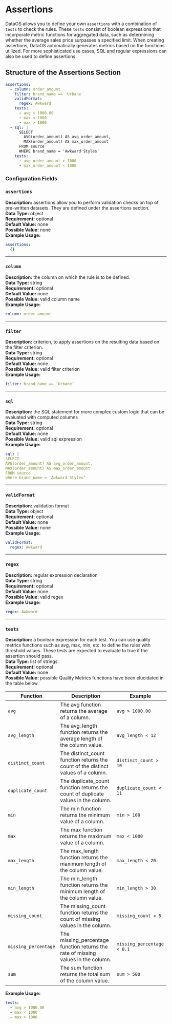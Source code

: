 # Assertions

DataOS allows you to define your own `assertions` with a combination of `tests` to check the rules. These `tests` consist of boolean expressions that incorporate metric functions for aggregated data, such as determining whether the average sales price surpasses a specified limit. When creating assertions, DataOS automatically generates metrics based on the functions utilized. For more sophisticated use cases, SQL and regular expressions can also be used to define assertions. 

## Structure of the Assertions Section

```yaml
assertions: 
  - column: order_amount 
  	filter: brand_name == 'Urbane' 
	validFormat: 
	  regex: Awkward 
	tests: 
	  - avg > 1000.00
	  - max < 1000
	  - max > 1000
  - sql: | 
  	  SELECT
	  	AVG(order_amount) AS avg_order_amount,
		MAX(order_amount) AS max_order_amount
	  FROM source
	  WHERE brand_name = 'Awkward Styles' 
	tests: 
	  - avg_order_amount > 1000
	  - max_order_amount < 1000
```

### Configuration Fields

### **`assertions`**
<b>Description:</b> assertions allow you to perform validation checks on top of pre-written datasets. They are defined under the assertions section.  <br>
<b>Data Type:</b> object <br>
<b>Requirement:</b> optional <br>
<b>Default Value:</b> none <br>
<b>Possible Value:</b> none <br>
<b>Example Usage:</b>

```yaml
assertions:
  {} 
```

---
### **`column`**
<b>Description:</b> the column on which the rule is to be defined. <br>
<b>Data Type:</b> string <br>
<b>Requirement:</b> optional <br>
<b>Default Value:</b> none <br>
<b>Possible Value:</b> valid column name <br>
<b>Example Usage:</b>

```yaml
column: order_amount
```

---

### **`filter`**
<b>Description:</b> criterion, to apply assertions on the resulting data based on the filter criterion. <br>
<b>Data Type:</b> string <br>
<b>Requirement:</b> optional <br>
<b>Default Value:</b> none <br>
<b>Possible Value:</b> valid filter criterion <br>
<b>Example Usage:</b>

```yaml
filter: brand_name == 'Urbane’
```

---

### **`sql`**
<b>Description:</b> the SQL statement for more complex custom logic that can be evaluated with computed columns <br>
<b>Data Type:</b> string <br>
<b>Requirement:</b> optional <br>
<b>Default Value:</b> none <br>
<b>Possible Value:</b> valid sql expression <br>
<b>Example Usage:</b>

```yaml
sql: |
SELECT
AVG(order_amount) AS avg_order_amount,
MAX(order_amount) AS max_order_amount
FROM source
where brand_name = 'Awkward Styles’
```

---

### **`validFormat`**
<b>Description:</b> validation format <br>
<b>Data Type:</b> object <br>
<b>Requirement:</b> optional <br>
<b>Default Value:</b> none <br>
<b>Possible Value:</b> none <br>
<b>Example Usage:</b>

```yaml
validFormat: 
  regex: Awkward 
```

---

### **`regex`**
<b>Description:</b> regular expression declaration <br>
<b>Data Type:</b> string <br>
<b>Requirement:</b> optional <br>
<b>Default Value:</b> none <br>
<b>Possible Value:</b> valid regex <br>
<b>Example Usage:</b>

```yaml
regex: Awkward
```

---

### **`tests`**
<b>Description:</b> a boolean expression for each test. You can use quality metrics functions such as avg, max, min, etc. to define the rules with threshold values. These tests are expected to evaluate to true if the assertion should pass. <br>
<b>Data Type:</b> list of strings <br>
<b>Requirement:</b> optional <br>
<b>Default Value:</b> none <br>
<b>Possible Value:</b> possible Quality Metrics functions have been elucidated in the table below. 

| Function | Description | Example |
| --- | --- | --- |
| `avg` | The avg function returns the average of a column. | `avg > 1000.00` |
| `avg_length` | The avg_length function returns the average length of the column value. | `avg_length < 12` |
| `distinct_count` | The distinct_count function returns the count of the distinct values of a column. | `distinct_count > 10` |
| `duplicate_count` | The duplicate_count function returns the count of duplicate values in the column. | `duplicate_count < 11` |
| `min` | The min function returns the minimum value of a column. | `min > 100` |
| `max` | The max function returns the maximum value of a column. | `max < 1000` |
| `max_length` | The max_length function returns the maximum length of the column value. | `max_length < 20` |
| `min_length` | The min_length function returns the minimum length of the column value. | `min_length > 30` |
| `missing_count` | The missing_count function returns the count of missing values in the column. | `missing_count < 5` |
| `missing_percentage` | The missing_percentage function returns the rate of missing values in the column. | `missing_percentage < 0.1` |
| `sum` | The sum function returns the total sum of the column value. | `sum > 500` |

<b>Example Usage:</b>

```yaml
tests:
  - avg > 1000.00
  - max < 1000
  - max > 1000
```

